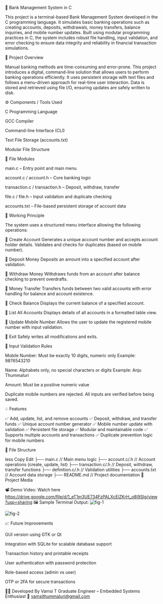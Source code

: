 📒 Bank Management System in C

This project is a terminal-based Bank Management System developed in the C programming language. It simulates basic banking operations such as creating accounts, deposits, withdrawals, money transfers, balance inquiries, and mobile number updates. Built using modular programming practices in C, the system includes robust file handling, input validation, and error checking to ensure data integrity and reliability in financial transaction simulations.

📌 Project Overview

Manual banking methods are time-consuming and error-prone. This project introduces a digital, command-line solution that allows users to perform banking operations efficiently. It uses persistent storage with text files and follows a menu-driven approach for real-time user interaction. Data is stored and retrieved using file I/O, ensuring updates are safely written to disk.

⚙️ Components / Tools Used

C Programming Language

GCC Compiler

Command-line Interface (CLI)

Text File Storage (accounts.txt)

Modular File Structure

📁 File Modules

main.c – Entry point and main menu

account.c / account.h – Core banking logic

transaction.c / transaction.h – Deposit, withdraw, transfer

file.c / file.h – Input validation and duplicate checking

accounts.txt – File-based persistent storage of account data

🧠 Working Principle

The system uses a structured menu interface allowing the following operations:

🔹 Create Account
Generates a unique account number and accepts account holder details. Validates and checks for duplicates (based on mobile number).

🔹 Deposit Money
Deposits an amount into a specified account after validation.

🔹 Withdraw Money
Withdraws funds from an account after balance checking to prevent overdrafts.

🔹 Money Transfer
Transfers funds between two valid accounts with error handling for balance and account existence.

🔹 Check Balance
Displays the current balance of a specified account.

🔹 List All Accounts
Displays details of all accounts in a formatted table view.

🔹 Update Mobile Number
Allows the user to update the registered mobile number with input validation.

🔹 Exit
Safely writes all modifications and exits.

🔐 Input Validation Rules

Mobile Number: Must be exactly 10 digits, numeric only
Example: 9876543210

Name: Alphabets only, no special characters or digits
Example: Anju Thummaluri

Amount: Must be a positive numeric value

Duplicate mobile numbers are rejected. All inputs are verified before being saved.

💡 Features

✅ Add, update, list, and remove accounts
✅ Deposit, withdraw, and transfer funds
✅ Unique account number generator
✅ Mobile number update with validation
✅ Persistent file storage
✅ Modular and maintainable code
✅ Supports multiple accounts and transactions
✅ Duplicate prevention logic for mobile numbers

📂 File Structure

less
Copy
Edit
├── main.c              // Main menu logic
├── account.c/.h        // Account operations (create, update, list)
├── transaction.c/.h    // Deposit, withdraw, transfer functions
├── definition.c/.h          // Validation utilities
├── accounts.txt        // Account data storage
├── README.md           // Project documentation
📸 Project Media

📽️ Demo Video: Watch here 
https://drive.google.com/file/d/1_eT1m3UE734FzPALXcElZKrH_o8I9Slg/view?usp=sharing
🖼️ Sample Terminal Output:
![fig-1](https://github.com/user-attachments/assets/829c369b-fa1c-4d74-a51d-9964c6f5a19e)

![fig-2](https://github.com/user-attachments/assets/22788caf-0bc6-4756-b09f-1a1994e84cc7)

📈 Future Improvements

GUI version using GTK or Qt

Integration with SQLite for scalable database support

Transaction history and printable receipts

User authentication with password protection

Role-based access (admin vs user)

OTP or 2FA for secure transactions

👨‍💻 Developed By
Vamsi T
Graduate Engineer – Embedded Systems Enthusiast
📧 vamsithummaluri@gmail.com

